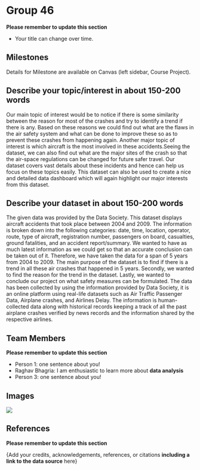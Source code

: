 # Group 46 

**Please remember to update this section**

- Your title can change over time.

## Milestones

Details for Milestone are available on Canvas (left sidebar, Course Project).

## Describe your topic/interest in about 150-200 words

 Our main topic of interest would be to notice if there is some similarity between the reason for most of the crashes and try to identify a trend if there is any. Based on these reasons we could find out what are the flaws in the air safety system and what can be done to improve these so as to prevent these crashes from happening again. Another major topic of interest is which aircraft is the most involved in these accidents.Seeing the dataset, we can also find out what are the major sites of the crash so that the air-space regulations can be changed for future safer travel.  Our dataset covers vast details about these incidents and hence can help us focus on these topics easily. This dataset can also be used to create a nice and detailed data dashboard which will again highlight our major interests from this dataset. 





## Describe your dataset in about 150-200 words

The given data was provided by the Data Society. This dataset displays aircraft accidents that took place between 2004 and 2009. The information is broken down into the following categories: date, time, location, operator, route, type of aircraft, registration number, passengers on board, casualties, ground fatalities, and an accident report/summary. We wanted to have as much latest information as we could get so that an accurate conclusion can be taken out of it. Therefore, we have taken the data for a span of 5 years from 2004 to 2009. The main purpose of the dataset is to find if there is a trend in all these air crashes that happened in 5 years. Secondly, we wanted to find the reason for the trend in the dataset. Lastly, we wanted to conclude our project on what safety measures can be formulated. The data has been collected by using the information provided by Data Society, it is an online platform using real-life datasets such as Air Traffic Passenger Data, Airplane crashes, and Airlines Delay. The information is human-collected data along with historical records keeping a track of all the past airplane crashes verified by news records and the information shared by the respective airlines.




## Team Members

**Please remember to update this section**

- Person 1: one sentence about you!
- Raghav Bhagria: I am enthusiastic to learn more about **data analysis** 
- Person 3: one sentence about you!

## Images

![](https://github.com/ubco-W2022T1-cosc301/project-group46/blob/main/images/07plane_7-superJumbo.jpeg)



## References

**Please remember to update this section**

{Add your credits, acknowledgements, references, or citations **including a link to the data source** here}



